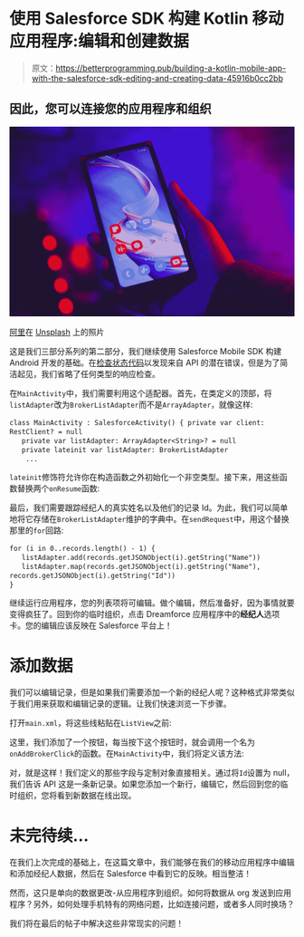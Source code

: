 # 使用 Salesforce SDK 构建 Kotlin 移动应用程序:编辑和创建数据

> 原文：<https://betterprogramming.pub/building-a-kotlin-mobile-app-with-the-salesforce-sdk-editing-and-creating-data-45916b0cc2bb>

## 因此，您可以连接您的应用程序和组织

![](img/575d7a36ab8221620f38cd78b8ccfc9c.png)

[阿里](https://unsplash.com/@alio2?utm_source=medium&utm_medium=referral)在 [Unsplash](https://unsplash.com?utm_source=medium&utm_medium=referral) 上的照片

这是我们三部分系列的第二部分，我们继续使用 Salesforce Mobile SDK 构建 Android 开发的基础。在[检查状态代码](/building-a-kotlin-mobile-app-with-the-salesforce-sdk-340f31e2dbf5#helpHead2)以发现来自 API 的潜在错误，但是为了简洁起见，我们省略了任何类型的响应检查。

在`MainActivity`中，我们需要利用这个适配器。首先，在类定义的顶部，将`listAdapter`改为`BrokerListAdapter`而不是`ArrayAdapter`，就像这样:

```
class MainActivity : SalesforceActivity() { private var client: RestClient? = null
   private var listAdapter: ArrayAdapter<String>? = null
   private lateinit var listAdapter: BrokerListAdapter
    ...
```

`lateinit`修饰符允许你在构造函数之外初始化一个非空类型。接下来，用这些函数替换两个`onResume`函数:

最后，我们需要跟踪经纪人的真实姓名以及他们的记录 Id。为此，我们可以简单地将它存储在`BrokerListAdapter`维护的字典中。在`sendRequest`中，用这个替换那里的`for`回路:

```
for (i in 0..records.length() - 1) {
   listAdapter.add(records.getJSONObject(i).getString("Name"))
   listAdapter.map(records.getJSONObject(i).getString("Name"), records.getJSONObject(i).getString("Id"))
}
```

继续运行应用程序，您的列表项将可编辑。做个编辑，然后准备好，因为事情就要变得疯狂了。回到你的临时组织，点击 Dreamforce 应用程序中的**经纪人**选项卡。您的编辑应该反映在 Salesforce 平台上！

# 添加数据

我们可以编辑记录，但是如果我们需要添加一个新的经纪人呢？这种格式非常类似于我们用来获取和编辑记录的逻辑。让我们快速浏览一下步骤。

打开`main.xml`，将这些线粘贴在`ListView`之前:

这里，我们添加了一个按钮，每当按下这个按钮时，就会调用一个名为`onAddBrokerClick`的函数。在`MainActivity`中，我们将定义该方法:

对，就是这样！我们定义的那些字段与定制对象直接相关。通过将`Id`设置为 null，我们告诉 API 这是一条新记录。如果您添加一个新行，编辑它，然后回到您的临时组织，您将看到新数据在线出现。

# 未完待续…

在我们上次完成的基础上，在这篇文章中，我们能够在我们的移动应用程序中编辑和添加经纪人数据，然后在 Salesforce 中看到它的反映。相当整洁！

然而，这只是单向的数据更改-从应用程序到组织。如何将数据从 org 发送到应用程序？另外，如何处理手机特有的网络问题，比如连接问题，或者多人同时换场？

我们将在最后的帖子中解决这些非常现实的问题！